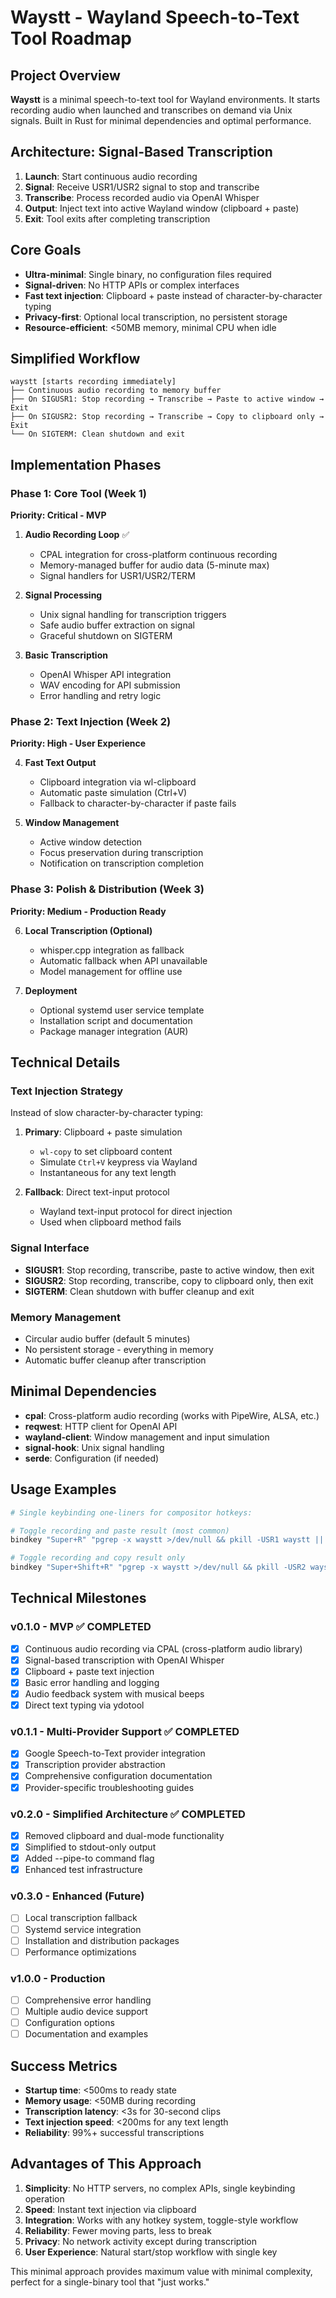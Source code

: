# Waystt - Wayland Speech-to-Text Tool Roadmap

## Project Overview
**Waystt** is a minimal speech-to-text tool for Wayland environments. It starts recording audio when launched and transcribes on demand via Unix signals. Built in Rust for minimal dependencies and optimal performance.

## Architecture: Signal-Based Transcription
1. **Launch**: Start continuous audio recording
2. **Signal**: Receive USR1/USR2 signal to stop and transcribe
3. **Transcribe**: Process recorded audio via OpenAI Whisper
4. **Output**: Inject text into active Wayland window (clipboard + paste)
5. **Exit**: Tool exits after completing transcription

## Core Goals
- **Ultra-minimal**: Single binary, no configuration files required
- **Signal-driven**: No HTTP APIs or complex interfaces
- **Fast text injection**: Clipboard + paste instead of character-by-character typing
- **Privacy-first**: Optional local transcription, no persistent storage
- **Resource-efficient**: <50MB memory, minimal CPU when idle

## Simplified Workflow
```
waystt [starts recording immediately]
├── Continuous audio recording to memory buffer
├── On SIGUSR1: Stop recording → Transcribe → Paste to active window → Exit
├── On SIGUSR2: Stop recording → Transcribe → Copy to clipboard only → Exit
└── On SIGTERM: Clean shutdown and exit
```

## Implementation Phases

### Phase 1: Core Tool (Week 1)
**Priority: Critical - MVP**

1. **Audio Recording Loop** ✅
   - CPAL integration for cross-platform continuous recording
   - Memory-managed buffer for audio data (5-minute max)
   - Signal handlers for USR1/USR2/TERM

2. **Signal Processing**
   - Unix signal handling for transcription triggers
   - Safe audio buffer extraction on signal
   - Graceful shutdown on SIGTERM

3. **Basic Transcription**
   - OpenAI Whisper API integration
   - WAV encoding for API submission
   - Error handling and retry logic

### Phase 2: Text Injection (Week 2)
**Priority: High - User Experience**

4. **Fast Text Output**
   - Clipboard integration via wl-clipboard
   - Automatic paste simulation (Ctrl+V)
   - Fallback to character-by-character if paste fails

5. **Window Management**
   - Active window detection
   - Focus preservation during transcription
   - Notification on transcription completion

### Phase 3: Polish & Distribution (Week 3)
**Priority: Medium - Production Ready**

6. **Local Transcription (Optional)**
   - whisper.cpp integration as fallback
   - Automatic fallback when API unavailable
   - Model management for offline use

7. **Deployment**
   - Optional systemd user service template
   - Installation script and documentation
   - Package manager integration (AUR)

## Technical Details

### Text Injection Strategy
Instead of slow character-by-character typing:
1. **Primary**: Clipboard + paste simulation
   - `wl-copy` to set clipboard content
   - Simulate `Ctrl+V` keypress via Wayland
   - Instantaneous for any text length

2. **Fallback**: Direct text-input protocol
   - Wayland text-input protocol for direct injection
   - Used when clipboard method fails

### Signal Interface
- **SIGUSR1**: Stop recording, transcribe, paste to active window, then exit
- **SIGUSR2**: Stop recording, transcribe, copy to clipboard only, then exit
- **SIGTERM**: Clean shutdown with buffer cleanup and exit

### Memory Management
- Circular audio buffer (default 5 minutes)
- No persistent storage - everything in memory
- Automatic buffer cleanup after transcription

## Minimal Dependencies
- **cpal**: Cross-platform audio recording (works with PipeWire, ALSA, etc.)
- **reqwest**: HTTP client for OpenAI API
- **wayland-client**: Window management and input simulation
- **signal-hook**: Unix signal handling
- **serde**: Configuration (if needed)

## Usage Examples

```bash
# Single keybinding one-liners for compositor hotkeys:

# Toggle recording and paste result (most common)
bindkey "Super+R" "pgrep -x waystt >/dev/null && pkill -USR1 waystt || waystt &"

# Toggle recording and copy result only  
bindkey "Super+Shift+R" "pgrep -x waystt >/dev/null && pkill -USR2 waystt || waystt &"
```

## Technical Milestones

### v0.1.0 - MVP ✅ COMPLETED
- [x] Continuous audio recording via CPAL (cross-platform audio library)
- [x] Signal-based transcription with OpenAI Whisper
- [x] Clipboard + paste text injection
- [x] Basic error handling and logging
- [x] Audio feedback system with musical beeps
- [x] Direct text typing via ydotool

### v0.1.1 - Multi-Provider Support ✅ COMPLETED
- [x] Google Speech-to-Text provider integration
- [x] Transcription provider abstraction
- [x] Comprehensive configuration documentation
- [x] Provider-specific troubleshooting guides

### v0.2.0 - Simplified Architecture ✅ COMPLETED
- [x] Removed clipboard and dual-mode functionality
- [x] Simplified to stdout-only output
- [x] Added --pipe-to command flag
- [x] Enhanced test infrastructure

### v0.3.0 - Enhanced (Future)
- [ ] Local transcription fallback
- [ ] Systemd service integration
- [ ] Installation and distribution packages
- [ ] Performance optimizations

### v1.0.0 - Production
- [ ] Comprehensive error handling
- [ ] Multiple audio device support
- [ ] Configuration options
- [ ] Documentation and examples

## Success Metrics
- **Startup time**: <500ms to ready state
- **Memory usage**: <50MB during recording
- **Transcription latency**: <3s for 30-second clips
- **Text injection speed**: <200ms for any text length
- **Reliability**: 99%+ successful transcriptions

## Advantages of This Approach
1. **Simplicity**: No HTTP servers, no complex APIs, single keybinding operation
2. **Speed**: Instant text injection via clipboard
3. **Integration**: Works with any hotkey system, toggle-style workflow
4. **Reliability**: Fewer moving parts, less to break
5. **Privacy**: No network activity except during transcription
6. **User Experience**: Natural start/stop workflow with single key

This minimal approach provides maximum value with minimal complexity, perfect for a single-binary tool that "just works."